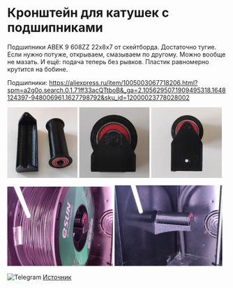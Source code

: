 # Кронштейн для катушек с подшипниками

Подшипники ABEK 9 608ZZ 22х8х7 от скейтборда. Достаточно тугие. Если нужно потуже, открываем, смазываем по другому. Можно вообще не мазать.
И ещё: подача теперь без рывков. Пластик равномерно крутится на бобине.

Подшипники: https://aliexpress.ru/item/1005003067718206.html?spm=a2g0o.search.0.1.71ff33acQTtboB&_ga=2.105629507.1909495318.1648124397-948006961.1627798792&sku_id=12000023778028002

<p float="left">
  <img src="./img/Кронштейн_для_катушки_1_0.jpg" width="32%" title="Кронштейн_для_катушки_1_0"/>
  <img src="./img/Кронштейн_для_катушки_1_1.jpg" width="32%" title="Кронштейн_для_катушки_1_1"/>
  <img src="./img/Кронштейн_для_катушки_1_2.jpg" width="32%" title="Кронштейн_для_катушки_1_2"/>
</p>

<p float="left">

  <img src="./img/Кронштейн_для_катушки_1_3.jpg" width="48%" title="Кронштейн_для_катушки_1_3"/>
  <img src="./img/Кронштейн_для_катушки_1_4.jpg" width="49%" title="Кронштейн_для_катушки_1_4"/>
</p>

<picture><source media="(prefers-color-scheme: dark)" srcset="https://cdn.simpleicons.org/telegram/white"> <source media="(prefers-color-scheme: light)" srcset="https://cdn.simpleicons.org/telegram/black"> <img src="https://cdn.simpleicons.org/telegram/.svg" alt="Telegram" alight=left height="20" width="20"></picture> [Источник](https://t.me/Picaso3dUnofficial/210570)
